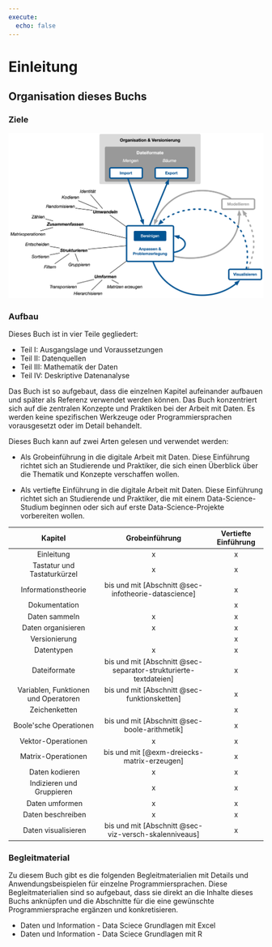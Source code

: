 ```yaml
---
execute: 
  echo: false
---
```

# Einleitung

## Organisation dieses Buchs

### Ziele 

![Inhaltliche Ziele](figures/DXI_big_picture/DxI_big_picture.png)

### Aufbau

Dieses Buch ist in vier Teile gegliedert:

- Teil I: Ausgangslage und Voraussetzungen
- Teil II: Datenquellen
- Teil III: Mathematik der Daten 
- Teil IV: Deskriptive Datenanalyse

Das Buch ist so aufgebaut, dass die einzelnen Kapitel aufeinander aufbauen und später als Referenz verwendet werden können. Das Buch konzentriert sich auf die zentralen Konzepte und Praktiken bei der Arbeit mit Daten. Es werden keine spezifischen Werkzeuge oder Programmiersprachen vorausgesetzt oder im Detail behandelt. 

Dieses Buch kann auf zwei Arten gelesen und verwendet werden: 

- Als Grobeinführung in die digitale Arbeit mit Daten. Diese Einführung richtet sich an Studierende und Praktiker, die sich einen Überblick über die Thematik und Konzepte verschaffen wollen.

- Als vertiefte Einführung in die digitale Arbeit mit Daten. Diese Einführung richtet sich an Studierende und Praktiker, die mit einem Data-Science-Studium beginnen oder sich auf erste Data-Science-Projekte vorbereiten wollen.

| Kapitel | Grobeinführung | Vertiefte Einführung |
|:-------------:|:---:|:---:|
| Einleitung | x | x |
| Tastatur und Tastaturkürzel | x | x |
| Informationstheorie | bis und mit [Abschnitt @sec-infotheorie-datascience] | x |
| Dokumentation | | x |
| Daten sammeln | x | x |
| Daten organisieren | x | x |
| Versionierung | | x |
| Datentypen | x | x |
| Dateiformate | bis und mit  [Abschnitt @sec-separator-strukturierte-textdateien] | x |
| Variablen, Funktionen und Operatoren | bis und mit [Abschnitt @sec-funktionsketten] | x |
| Zeichenketten | | x |
| Boole'sche Operationen | bis und mit [Abschnitt @sec-boole-arithmetik] | x |
| Vektor-Operationen | x | x |
| Matrix-Operationen | bis und mit [@exm-dreiecks-matrix-erzeugen] | x |
| Daten kodieren | x | x |
| Indizieren und Gruppieren | x | x |
| Daten umformen | x | x |
| Daten beschreiben | x | x |
| Daten visualisieren | bis und mit [Abschnitt @sec-viz-versch-skalenniveaus] | x |

### Begleitmaterial

Zu diesem Buch gibt es die folgenden Begleitmaterialien mit Details und Anwendungsbeispielen für einzelne Programmiersprachen. Diese Begleitmaterialien sind so aufgebaut, dass sie direkt an die Inhalte dieses Buchs anknüpfen und die Abschnitte für die eine gewünschte Programmiersprache ergänzen und konkretisieren.

- Daten und Information - Data Sciece Grundlagen mit Excel
- Daten und Information - Data Sciece Grundlagen mit R

